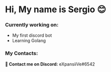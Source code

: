 # Hi, My name is Sergio 😊

### Currently working on:
- My first discord bot
- Learning Golang

### My Contacts:

**📲 Contact me on Discord:**
eXpansiiVe#6542
